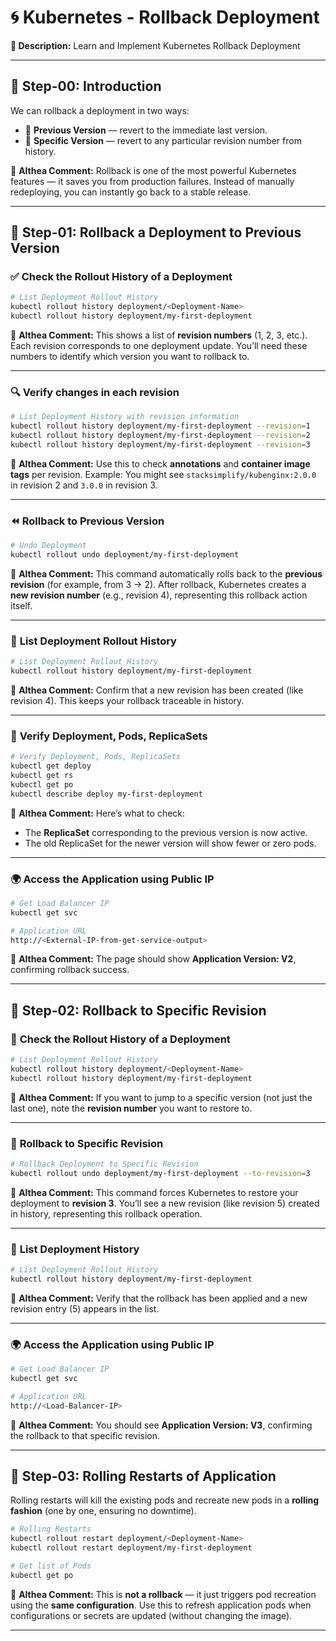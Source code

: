 # 🌀 **Kubernetes - Rollback Deployment**

**🎯 Description:** Learn and Implement Kubernetes Rollback Deployment

---

## 🧩 **Step-00: Introduction**

We can rollback a deployment in two ways:

* 🔁 **Previous Version** — revert to the immediate last version.
* 🎯 **Specific Version** — revert to any particular revision number from history.

💬 **Althea Comment:**
Rollback is one of the most powerful Kubernetes features — it saves you from production failures. Instead of manually redeploying, you can instantly go back to a stable release.

---

## 🧱 **Step-01: Rollback a Deployment to Previous Version**

### ✅ **Check the Rollout History of a Deployment**

```bash
# List Deployment Rollout History
kubectl rollout history deployment/<Deployment-Name>
kubectl rollout history deployment/my-first-deployment  
```

💬 **Althea Comment:**
This shows a list of **revision numbers** (1, 2, 3, etc.). Each revision corresponds to one deployment update. You’ll need these numbers to identify which version you want to rollback to.

---

### 🔍 **Verify changes in each revision**

```bash
# List Deployment History with revision information
kubectl rollout history deployment/my-first-deployment --revision=1
kubectl rollout history deployment/my-first-deployment --revision=2
kubectl rollout history deployment/my-first-deployment --revision=3
```

💬 **Althea Comment:**
Use this to check **annotations** and **container image tags** per revision.
Example: You might see `stacksimplify/kubenginx:2.0.0` in revision 2 and `3.0.0` in revision 3.

---

### ⏪ **Rollback to Previous Version**

```bash
# Undo Deployment
kubectl rollout undo deployment/my-first-deployment
```

💬 **Althea Comment:**
This command automatically rolls back to the **previous revision** (for example, from 3 → 2).
After rollback, Kubernetes creates a **new revision number** (e.g., revision 4), representing this rollback action itself.

---

### 📜 **List Deployment Rollout History**

```bash
# List Deployment Rollout History
kubectl rollout history deployment/my-first-deployment  
```

💬 **Althea Comment:**
Confirm that a new revision has been created (like revision 4). This keeps your rollback traceable in history.

---

### 🔎 **Verify Deployment, Pods, ReplicaSets**

```bash
# Verify Deployment, Pods, ReplicaSets
kubectl get deploy
kubectl get rs
kubectl get po
kubectl describe deploy my-first-deployment
```

💬 **Althea Comment:**
Here’s what to check:

* The **ReplicaSet** corresponding to the previous version is now active.
* The old ReplicaSet for the newer version will show fewer or zero pods.

---

### 🌍 **Access the Application using Public IP**

```bash
# Get Load Balancer IP
kubectl get svc

# Application URL
http://<External-IP-from-get-service-output>
```

💬 **Althea Comment:**
The page should show **Application Version: V2**, confirming rollback success.

---

## 🧱 **Step-02: Rollback to Specific Revision**

### 📜 **Check the Rollout History of a Deployment**

```bash
# List Deployment Rollout History
kubectl rollout history deployment/<Deployment-Name>
kubectl rollout history deployment/my-first-deployment 
```

💬 **Althea Comment:**
If you want to jump to a specific version (not just the last one), note the **revision number** you want to restore to.

---

### 🎯 **Rollback to Specific Revision**

```bash
# Rollback Deployment to Specific Revision
kubectl rollout undo deployment/my-first-deployment --to-revision=3
```

💬 **Althea Comment:**
This command forces Kubernetes to restore your deployment to **revision 3**.
You’ll see a new revision (like revision 5) created in history, representing this rollback operation.

---

### 🧾 **List Deployment History**

```bash
# List Deployment Rollout History
kubectl rollout history deployment/my-first-deployment
```

💬 **Althea Comment:**
Verify that the rollback has been applied and a new revision entry (5) appears in the list.

---

### 🌍 **Access the Application using Public IP**

```bash
# Get Load Balancer IP
kubectl get svc

# Application URL
http://<Load-Balancer-IP>
```

💬 **Althea Comment:**
You should see **Application Version: V3**, confirming the rollback to that specific revision.

---

## 🔁 **Step-03: Rolling Restarts of Application**

Rolling restarts will kill the existing pods and recreate new pods in a **rolling fashion** (one by one, ensuring no downtime).

```bash
# Rolling Restarts
kubectl rollout restart deployment/<Deployment-Name>
kubectl rollout restart deployment/my-first-deployment

# Get list of Pods
kubectl get po
```

💬 **Althea Comment:**
This is **not a rollback** — it just triggers pod recreation using the **same configuration**.
Use this to refresh application pods when configurations or secrets are updated (without changing the image).

---

